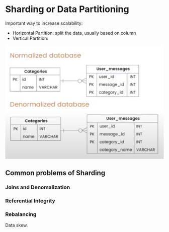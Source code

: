 # Sharding or Data Partitioning

Important way to increase scalability:

* Horizontal Partition: split the data, usually based on column
* Vertical Partition: 

![](../.gitbook/assets/image%20%2845%29.png)

## Common problems of Sharding

### Joins and Denomalization

### Referential Integrity

### Rebalancing

Data skew.



